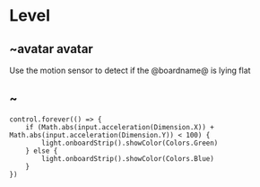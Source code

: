 # Level

## ~avatar avatar

Use the motion sensor to detect if the @boardname@ is lying flat

## ~


```blocks
control.forever(() => {
    if (Math.abs(input.acceleration(Dimension.X)) + Math.abs(input.acceleration(Dimension.Y)) < 100) {
        light.onboardStrip().showColor(Colors.Green)
    } else {
        light.onboardStrip().showColor(Colors.Blue)
    }
})
```